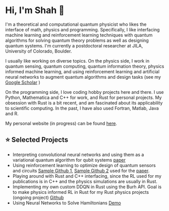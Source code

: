 #  Hi, I'm Shah 👋

I'm a theoretical and computational quantum physicist who likes the interface of math, physics and programming. Specifically, I like interfacing machine learning and reinforcement learning techniques with quantum algorithms for solving quantum theory problems as well as designing quantum systems. I'm currently a postdoctoral researcher at JILA, University of Colorado, Boulder.

I usually like working on diverse topics. On the physics side, I work in quantum sensing, quantum computing, quantum information theory, physics informed machine learning, and using reinforcement learning and artificial neural networks to augment quantum algorithms and design tasks (see my [Google Scholar](https://scholar.google.com/citations?hl=en&user=dpsqpvYAAAAJ) ) 

On the programming side, I love coding hobby projects here and there. I use Python, Mathematica and C++ for work, and Rust for personal projects. My obsession with Rust is a bit recent, and am fascinated about its applicability to scientific computing. In the past, I have also used Fortran, Matlab, Java and R.

My personal website (in progress) can be found [here](https://rootware.github.io/).

## ⭐ Selected Projects
- Interpreting convolutional neural networks and using them as a variational quantum algorithm for qubit systems [paper](https://arxiv.org/abs/2210.00692)
- Using reinforcement learning to optimize design of quantum sensors and circuits [Sample Github 1](https://github.com/rootware/lattice_evolution),  [Sample Github 2](https://github.com/rootware/BayesianData) used for the [paper](https://arxiv.org/abs/2405.07907).
- Playing around with Rust and C++ interfacing, since the RL used for my publications is in C++ and the physics simulations are usually in Rust.
- Implementing my own custom DDQN in Rust using the Burh API. Goal is to make physics informed RL in Rust for my Rust physics projects (ongoing project) [Github](https://github.com/rootware/Reinforcement_Learning_DQN_using_Burn)
- Using Neural Networks to Solve Hamiltonians [Demo](https://github.com/rootware/RBM-for-Quantum-Spin-Hamiltonians)

<!--
**rootware/rootware** is a ✨ _special_ ✨ repository because its `README.md` (this file) appears on your GitHub profile.

Here are some ideas to get you started:

- 🔭 I’m currently working on ...
- 🌱 I’m currently learning ...
- 👯 I’m looking to collaborate on ...
- 🤔 I’m looking for help with ...
- 💬 Ask me about ...
- 📫 How to reach me: ...
- 😄 Pronouns: ...
- ⚡ Fun fact: ...
-->
